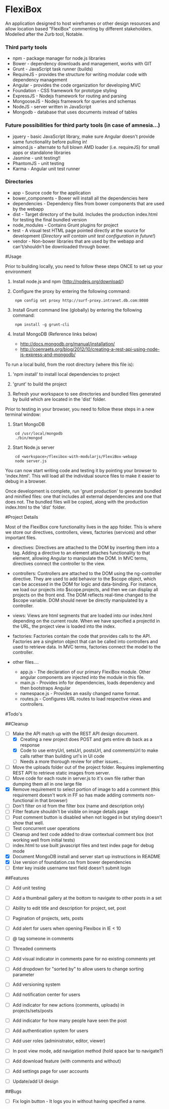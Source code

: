 FlexiBox
===

An application designed to host wireframes or other design resources and allow location based "FlexiBox" commenting by different stakeholders. 
Modelled after the Zurb tool, Notable.

### Third party tools ###
* npm - package manager for node.js libraries
* Bower - dependency downloads and management, works with GIT
* Grunt - JavaScript task runner (builds)
* RequireJS - provides the structure for writing modular code with dependency management
* Angular - provides the code organization for developing MVC
* Foundation - CSS framework for prototype styling
* ExpressJS - Nodejs framework for routing and parsing
* MongooseJS - Nodejs framework for queries and schemas
* NodeJS - server written in JavaScript
* Mongodb - database that uses documents instead of tables


### Future possibilities for third party tools (in case of amnesia...) ###
* jquery - basic JavaScript library, make sure Angular doesn't provide same functionality before pulling in!
* almond.js - alternate to full blown AMD loader (i.e. requireJS) for small apps or standalone libraries
* Jasmine - unit testing!!
* PhantomJS - unit testing
* Karma - Angular unit test runner

### Directories ###
* app - Source code for the application
* bower_components - Bower will install all the dependencies here
* dependencies - Dependency files from bower components that are used by the webapp
* dist - Target directory of the build.  Includes the production index.html for testing the final bundled version
* node_modules - Contains Grunt plugins for project
* test - A visual test HTML page pointed directly at the source for development (*Directory will contain unit test configuration in future!*)
* vendor - Non-bower libraries that are used by the webapp and can't/shouldn't be downloaded through bower.


#Usage

Prior to building locally, you need to follow these steps ONCE to set up your environment

1. Install node.js and npm (http://nodejs.org/download/)

2. Configure the proxy by entering the following command:

        npm config set proxy http://surf-proxy.intranet.db.com:8080

3. Install Grunt command line (globally) by entering the following command:

        npm install -g grunt-cli

4. Install MongoDB (Reference links below)
    - http://docs.mongodb.org/manual/installation/
    - http://coenraets.org/blog/2012/10/creating-a-rest-api-using-node-js-express-and-mongodb/

To run a local build, from the root directory (where this file is):

1. 'npm install' to install local dependencies to project

2. 'grunt' to build the project

3. Refresh your workspace to see directories and bundled files generated by build which are located in the 'dist' folder.

Prior to testing in your browser, you need to follow these steps in a new terminal window:

1. Start MongoDB

        cd /usr/local/mongodb
        ./bin/mongod

2. Start Node.js server

        cd <workspace>/flexibox-with-modularjs/FlexiBox-webapp
        node server.js

You can now start writing code and testing it by pointing your browser to 'index.html'.  This will
load all the individual source files to make it easier to debug in a browser.

Once development is complete, run 'grunt production' to generate bundled and minified files: one that includes all external
dependencies and one that does not.  The bundled files will be copied, along with the production index.html to the
'dist' folder.

#Project Details

Most of the FlexiBox core functionality lives in the app folder.  This is where we store our directives, controllers, views, factories (services) and other important files.

* directives: Directives are attached to the DOM by inserting them into a tag.  Adding a directive to an element attaches functionality to that element, allowing Angular to manipulate the DOM.  In MVC terms, directives connect the controller to the view.
* controllers: Controllers are attached to the DOM using the ng-controller directive.  They are used to add behavior to the $scope object, which can be accessed in the DOM for logic and data-binding.  For instance, we load our projects into $scope.projects, and then we can display all projects on the front end. The DOM reflects real-time changed to the $scope variable.  DOM should never be directly manipulated by a controller.
* views: Views are html segments that are loaded into our index.html depending on the current route.  When we have specified a projectId in the URL, the project view is loaded into the index.
* factories: Factories contain the code that provides calls to the API.  Factories are a singleton object that can be called into controllers and used to retrieve data.  In MVC terms, factories connect the model to the controller.
* other files....

	* app.js - The declaration of our primary FlexiBox module.  Other angular components are injected into the module in this file.
	* main.js - Provides info for dependencies, loads dependency and then bootstraps Angular
	* namespace.js - Provides an easily changed name format.
	* routes.js - Configures URL routes to load respective views and controllers.

#Todo's

##Cleanup
- [ ] Make the API match up with the REST API design document.
    - [x] Creating a new project does POST and gets entire db back as a response
    - [x] Code to use entryUrl, setsUrl, postsUrl, and commentsUrl to make calls rather than building url's in UI code
    - [ ] Needs a more thorough review for other issues...
- [ ] Move the uploads folder out of the project folder. Requires implementing REST API to retrieve static images from server.
- [ ] Move code for each route in server.js to it's own file rather than dumping them all in one large file
- [X] Remove requirement to select portion of image to add a comment (this requirement doesn't work in FF so has made adding comments non-functional in that browser)
- [ ] Don't filter on id from the filter box (name and description only)
- [ ] Filter feature shouldn't be visible on image details page
- [ ] Post comment button is disabled when not logged in but styling doesn't show that well.
- [ ] Test concurrent user operations
- [ ] Cleanup and test code added to draw contextual comment box (not working well from initial tests)
- [ ] index.html to use built javascript files and test index page for debug mode
- [x] Document MongoDB install and server start up instructions in README
- [x] Use version of foundation.css from bower dependencies
- [ ] Enter key inside username text field doesn't submit login

##Features
- [ ] Add unit testing
- [ ] Add a thumbnail gallery at the bottom to navigate to other posts in a set
- [ ] Ability to edit title and description for project, set, post
- [ ] Pagination of projects, sets, posts
- [ ] Add alert for users when opening Flexibox in IE < 10
- [ ] @ tag someone in comments
- [ ] Threaded comments
- [ ] Add visual indicator in comments pane for no existing comments yet
- [ ] Add dropdown for "sorted by" to allow users to change sorting parameter
- [ ] Add versioning system
- [ ] Add notification center for users
- [ ] Add indicator for new actions (comments, uploads) in projects/sets/posts
- [ ] Add indicator for how many people have seen the post
- [ ] Add authentication system for users
- [ ] Add user roles (administrator, editor, viewer)
- [ ] In post view mode, add navigation method (hold space bar to navigate?)
- [ ] Add download feature (with comments and without)
- [ ] Add settings page for user accounts
- [ ] Update/add UI design


##Bugs
- [ ] Fix login button - It logs you in without having specified a name.